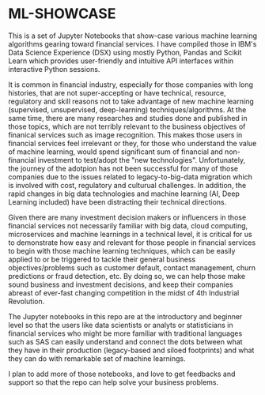 # ML-SHOWCASE
This is a set of Jupyter Notebooks that show-case various machine learning algorithms gearing toward financial services.  I
have compiled those in IBM's Data Science Experience (DSX) using mostly Python, Pandas and Scikit Learn which provides
user-friendly and intuitive API interfaces within interactive Python sessions.

It is common in financial industry, especially for those companies with long histories, that are not super-accepting or have 
technical, resource, regulatory and skill reasons not to take advantage of new machine learning (supervised, unsupervised,
deep-learning) techniques/algorithms. At the same time, there are many researches and studies done and published in those
topics, which are not terribly relevant to the business objectives of finanical services such as image recognition. This makes those users in financial services feel irrelevant or they, for those who understand the value of machine learning, would spend significant sum of financial and non-financial investment to test/adopt the "new technologies".  Unfortunately, the journey of the adotpion has not been successful for many of those companies due to the issues related to legacy-to-big-data migration which is involved with cost, regulatory and culturual challenges. In addition, the rapid changes in big data technologies and machine learning (AI, Deep Learning included) have been distracting their technical directions.

Given there are many investment decision makers or influencers in those financial services not necessarily familiar with big data, cloud computing, microservices and machine learnings in a technical level, it is critical for us to demonstrate how easy and relevant for those people in financial services to begin with those machine learning techniques, which can be easily applied to or be triggered to tackle their general business objectives/problems such as customer default, contact management, churn predictions or fraud detection, etc. By doing so, we can help those make sound business and investment decisions, and keep their companies abreast of ever-fast changing competition in the midst of 4th Industrial Revolution.  

The Jupyter notebooks in this repo are at the introductory and beginner level so that the users like data scientists or analyts or statisticians in financial services who might be more familiar with traditional languages such as SAS can easily understand and connect the dots between what they have in their production (legacy-based and siloed footprints) and what they can do with remarkable set of machine learnings.

I plan to add more of those notebooks, and love to get feedbacks and support so that the repo can help solve your business problems.  

